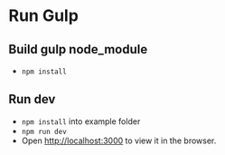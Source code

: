 # Run Gulp

## Build gulp node_module

- `npm install`

## Run dev

- `npm install` into example folder
- `npm run dev`
- Open [http://localhost:3000](http://localhost:3000) to view it in the browser.
